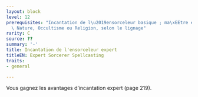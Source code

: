 ```yaml
---
layout: block
level: 12
prerequisites: "Incantation de l\u2019ensorceleur basique ; ma\xEEtre en Arcanes,\
  \ Nature, Occultisme ou Religion, selon le lignage"
rarity: C
source: ??
summary: '-'
title: Incantation de l'ensorceleur expert
titleEN: Expert Sorcerer Spellcasting
traits:
- general

---
```


<p>Vous gagnez les avantages d’incantation expert (page 219).</p>